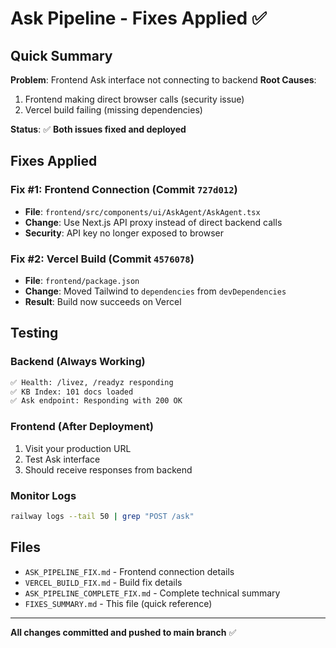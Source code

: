 # Ask Pipeline - Fixes Applied ✅

## Quick Summary

**Problem**: Frontend Ask interface not connecting to backend
**Root Causes**: 
1. Frontend making direct browser calls (security issue)
2. Vercel build failing (missing dependencies)

**Status**: ✅ **Both issues fixed and deployed**

## Fixes Applied

### Fix #1: Frontend Connection (Commit `727d012`)
- **File**: `frontend/src/components/ui/AskAgent/AskAgent.tsx`
- **Change**: Use Next.js API proxy instead of direct backend calls
- **Security**: API key no longer exposed to browser

### Fix #2: Vercel Build (Commit `4576078`)  
- **File**: `frontend/package.json`
- **Change**: Moved Tailwind to `dependencies` from `devDependencies`
- **Result**: Build now succeeds on Vercel

## Testing

### Backend (Always Working)
```bash
✅ Health: /livez, /readyz responding
✅ KB Index: 101 docs loaded
✅ Ask endpoint: Responding with 200 OK
```

### Frontend (After Deployment)
1. Visit your production URL
2. Test Ask interface
3. Should receive responses from backend

### Monitor Logs
```bash
railway logs --tail 50 | grep "POST /ask"
```

## Files

- `ASK_PIPELINE_FIX.md` - Frontend connection details
- `VERCEL_BUILD_FIX.md` - Build fix details  
- `ASK_PIPELINE_COMPLETE_FIX.md` - Complete technical summary
- `FIXES_SUMMARY.md` - This file (quick reference)

---

**All changes committed and pushed to main branch** ✅
